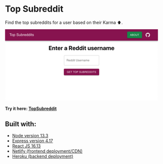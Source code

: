# Top Subreddit

Find the top subreddits for a user based on their Karma ⬆️.

<div align="center">
<img src="./readme_assets/topsubreddit.png">
</div>

**Try it here: [TopSubreddit](http://topsubreddit.joshamore.com)**

## Built with:

- [Node version 13.3](https://nodejs.org/en/)
- [Express version 4.17](https://expressjs.com/)
- [React JS 16.13](https://reactjs.org/)
- [Netlify (frontend deployment/CDN)](https://netlify.com)
- [Heroku (backend deployment)](https://www.heroku.com/)
